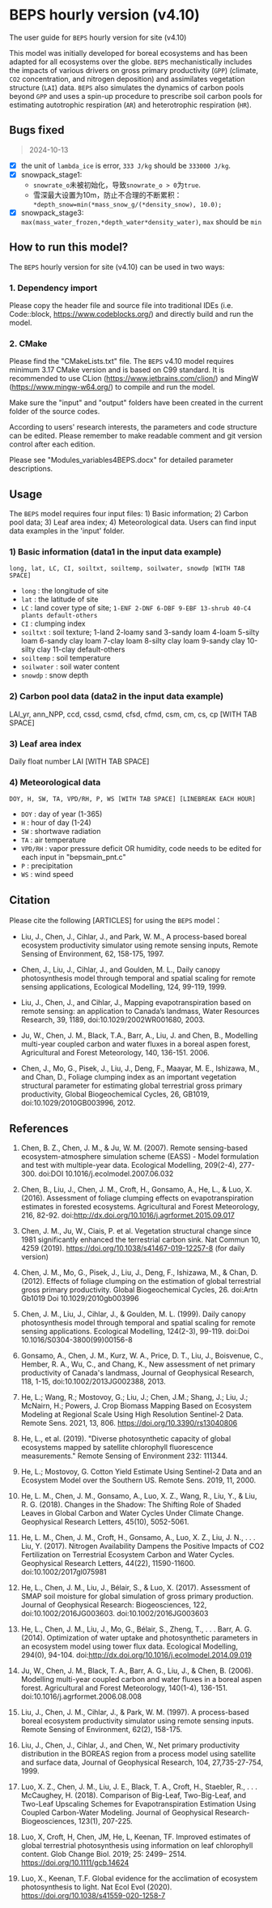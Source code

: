 # BEPS hourly version (v4.10)

The user guide for `BEPS` hourly version for site (v4.10)

This model was initially developed for boreal ecosystems and has been adapted
for all ecosystems over the globe. `BEPS` mechanistically includes the impacts of
various drivers on gross primary productivity (`GPP`) (climate, `CO2` concentration,
and nitrogen deposition) and assimilates vegetation structure (`LAI`) data. `BEPS`
also simulates the dynamics of carbon pools beyond `GPP` and uses a spin-up
procedure to prescribe soil carbon pools for estimating autotrophic respiration
(`AR`) and heterotrophic respiration (`HR`).

## Bugs fixed

> 2024-10-13

- [x] the unit of `lambda_ice` is error, `333 J/kg` should be `333000 J/kg`.
- [x] snowpack_stage1:
  + `snowrate_o`未被初始化，导致`snowrate_o > 0`为`true`.
  + 雪深最大设置为10m，防止不合理的不断累积：`*depth_snow=min(*mass_snow_g/(*density_snow), 10.0);`
- [x] snowpack_stage3: 
  `max(mass_water_frozen,*depth_water*density_water)`, `max` should be `min`

## How to run this model?

The `BEPS` hourly version for site (v4.10) can be used in two ways:

### 1. Dependency import

Please copy the header file and source file into traditional IDEs (i.e. Code::block, <https://www.codeblocks.org/>) and directly build and run the model.

### 2. CMake

Please find the "CMakeLists.txt" file. The `BEPS` v4.10 model requires minimum 3.17 CMake version and is based on C99 standard.
It is recommended to use CLion (<https://www.jetbrains.com/clion/>) and MingW (<https://www.mingw-w64.org/>) to compile and run the model.

Make sure the "input" and "output" folders have been created in the current folder of the source codes.

According to users' research interests, the parameters and code structure can be edited. Please remember to make readable comment and git version control after each edition.

Please see "Modules_variables4BEPS.docx" for detailed parameter descriptions.

## Usage

The `BEPS` model requires four input files: 1) Basic information; 2) Carbon pool data; 3) Leaf area index; 4) Meteorological data.
Users can find input data examples in the 'input' folder.

### 1) Basic information (data1 in the input data example)

`long, lat, LC, CI, soiltxt, soiltemp, soilwater, snowdp [WITH TAB SPACE]`

- `long`      : the longitude of site
- `lat`       : the latitude of site
- `LC`        : land cover type of site; `1-ENF 2-DNF 6-DBF 9-EBF 13-shrub 40-C4 plants default-others`
- `CI`        : clumping index
- `soiltxt`   : soil texture; 1-land 2-loamy sand 3-sandy loam 4-loam 5-silty loam 6-sandy clay loam 7-clay loam 8-silty clay loam 9-sandy clay 10-silty clay 11-clay default-others
- `soiltemp`  : soil temperature
- `soilwater` : soil water content
- `snowdp`    : snow depth

### 2) Carbon pool data (data2 in the input data example)

LAI_yr, ann_NPP,  ccd,  cssd,  csmd,  cfsd,  cfmd,  csm,  cm,  cs,  cp [WITH TAB SPACE]

### 3) Leaf area index

Daily float number LAI [WITH TAB SPACE]

### 4) Meteorological data

`DOY, H, SW, TA, VPD/RH, P, WS [WITH TAB SPACE] [LINEBREAK EACH HOUR]`

- `DOY`    : day of year (1-365)
- `H`      : hour of day (1-24)
- `SW`     : shortwave radiation
- `TA`     : air temperature
- `VPD/RH` : vapor pressure deficit OR humidity, code needs to be edited for each input in "bepsmain_pnt.c"
- `P`      : precipitation
- `WS`     : wind speed

## Citation

Please cite the following [ARTICLES] for using the `BEPS` model：

- Liu, J., Chen, J., Cihlar, J., and Park, W. M., A process-based boreal ecosystem productivity simulator using remote sensing inputs, Remote Sensing of Environment, 62, 158-175, 1997.

- Chen, J., Liu, J., Cihlar, J., and Goulden, M. L., Daily canopy photosynthesis model through temporal and spatial scaling for remote sensing applications, Ecological Modelling, 124, 99-119, 1999.

- Liu, J., Chen, J., and Cihlar, J., Mapping evapotranspiration based on remote sensing: an application to Canada’s landmass, Water Resources Research, 39, 1189, doi:10.1029/2002WR001680, 2003.

- Ju, W., Chen, J. M., Black, T.A., Barr, A., Liu, J. and Chen, B., Modelling multi-year coupled carbon and water fluxes in a boreal aspen forest, Agricultural and Forest Meteorology, 140, 136-151. 2006.

- Chen, J., Mo, G., Pisek, J., Liu, J., Deng, F., Maayar, M. E., Ishizawa, M., and Chan, D., Foliage clumping index as an important vegetation structural parameter for estimating global terrestrial gross primary productivity, Global Biogeochemical Cycles, 26, GB1019, doi:10.1029/2010GB003996, 2012.

## References

1. Chen, B. Z., Chen, J. M., & Ju, W. M. (2007). Remote sensing-based ecosystem-atmosphere simulation scheme (EASS) - Model formulation and test with multiple-year data. Ecological Modelling, 209(2-4), 277-300. doi:DOI 10.1016/j.ecolmodel.2007.06.032

1. Chen, B., Liu, J., Chen, J. M., Croft, H., Gonsamo, A., He, L., & Luo, X. (2016). Assessment of foliage clumping effects on evapotranspiration estimates in forested ecosystems. Agricultural and Forest Meteorology, 216, 82-92. doi:http://dx.doi.org/10.1016/j.agrformet.2015.09.017

1. Chen, J. M., Ju, W., Ciais, P. et al. Vegetation structural change since 1981 significantly enhanced the terrestrial carbon sink. Nat Commun 10, 4259 (2019). https://doi.org/10.1038/s41467-019-12257-8 (for daily version)

1. Chen, J. M., Mo, G., Pisek, J., Liu, J., Deng, F., Ishizawa, M., & Chan, D. (2012). Effects of foliage clumping on the estimation of global terrestrial gross primary productivity. Global Biogeochemical Cycles, 26. doi:Artn Gb1019 Doi 10.1029/2010gb003996

1. Chen, J. M., Liu, J., Cihlar, J., & Goulden, M. L. (1999). Daily canopy photosynthesis model through temporal and spatial scaling for remote sensing applications. Ecological Modelling, 124(2-3), 99-119. doi:Doi 10.1016/S0304-3800(99)00156-8

1. Gonsamo, A., Chen, J. M., Kurz, W. A., Price, D. T., Liu, J., Boisvenue, C., Hember, R. A., Wu, C., and Chang, K., New assessment of net primary productivity of Canada's landmass, Journal of Geophysical Research, 118, 1-15, doi:10.1002/2013JG002388, 2013.

1. He, L.; Wang, R.; Mostovoy, G.; Liu, J.; Chen, J.M.; Shang, J.; Liu, J.; McNairn, H.; Powers, J. Crop Biomass Mapping Based on Ecosystem Modeling at Regional Scale Using High Resolution Sentinel-2 Data. Remote Sens. 2021, 13, 806. https://doi.org/10.3390/rs13040806

1. He, L., et al. (2019). "Diverse photosynthetic capacity of global ecosystems mapped by satellite chlorophyll fluorescence measurements." Remote Sensing of Environment 232: 111344.

1. He, L.; Mostovoy, G. Cotton Yield Estimate Using Sentinel-2 Data and an Ecosystem Model over the Southern US. Remote Sens. 2019, 11, 2000.

1. He, L. M., Chen, J. M., Gonsamo, A., Luo, X. Z., Wang, R., Liu, Y., & Liu, R. G. (2018). Changes in the Shadow: The Shifting Role of Shaded Leaves in Global Carbon and Water Cycles Under Climate Change. Geophysical Research Letters, 45(10), 5052-5061.

1. He, L. M., Chen, J. M., Croft, H., Gonsamo, A., Luo, X. Z., Liu, J. N., . . . Liu, Y. (2017). Nitrogen Availability Dampens the Positive Impacts of CO2 Fertilization on Terrestrial Ecosystem Carbon and Water Cycles. Geophysical Research Letters, 44(22), 11590-11600. doi:10.1002/2017gl075981

1. He, L., Chen, J. M., Liu, J., Bélair, S., & Luo, X. (2017). Assessment of SMAP soil moisture for global simulation of gross primary production. Journal of Geophysical Research: Biogeosciences, 122, doi:10.1002/2016JG003603. doi:10.1002/2016JG003603

1. He, L., Chen, J. M., Liu, J., Mo, G., Bélair, S., Zheng, T., . . . Barr, A. G. (2014). Optimization of water uptake and photosynthetic parameters in an ecosystem model using tower flux data. Ecological Modelling, 294(0), 94-104. doi:<http://dx.doi.org/10.1016/j.ecolmodel.2014.09.019>

1. Ju, W., Chen, J. M., Black, T. A., Barr, A. G., Liu, J., & Chen, B. (2006). Modelling multi-year coupled carbon and water fluxes in a boreal aspen forest. Agricultural and Forest Meteorology, 140(1-4), 136-151. doi:10.1016/j.agrformet.2006.08.008

1. Liu, J., Chen, J. M., Cihlar, J., & Park, W. M. (1997). A process-based boreal ecosystem productivity simulator using remote sensing inputs. Remote Sensing of Environment, 62(2), 158-175.

1. Liu, J., Chen, J., Cihlar, J., and Chen, W., Net primary productivity distribution in the BOREAS region from a process model using satellite and surface data, Journal of Geophysical Research, 104, 27,735-27-754, 1999.

1. Luo, X. Z., Chen, J. M., Liu, J. E., Black, T. A., Croft, H., Staebler, R., . . . McCaughey, H. (2018). Comparison of Big-Leaf, Two-Big-Leaf, and Two-Leaf Upscaling Schemes for Evapotranspiration Estimation Using Coupled Carbon-Water Modeling. Journal of Geophysical Research-Biogeosciences, 123(1), 207-225.

1. Luo, X, Croft, H, Chen, JM, He, L, Keenan, TF. Improved estimates of global terrestrial photosynthesis using information on leaf chlorophyll content. Glob Change Biol. 2019; 25: 2499– 2514. <https://doi.org/10.1111/gcb.14624>

1. Luo, X., Keenan, T.F. Global evidence for the acclimation of ecosystem photosynthesis to light. Nat Ecol Evol (2020). <https://doi.org/10.1038/s41559-020-1258-7>
